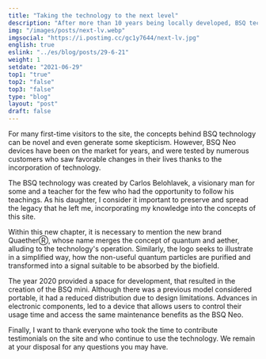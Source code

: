 ```yaml
---
title: "Taking the technology to the next level"
description: "After more than 10 years being locally developed, BSQ technology is taking the next step into the international market with a new brand and website."
img: "/images/posts/next-lv.webp"
imgsocial: "https://i.postimg.cc/gc1y7644/next-lv.jpg"
english: true
eslink: "../es/blog/posts/29-6-21"
weight: 1
setdate: "2021-06-29"
top1: "true"
top2: "false"
top3: "false"
type: "blog"
layout: "post"
draft: false
---
```


For many first-time visitors to the site, the concepts behind BSQ technology can be novel and even generate some skepticism. However, BSQ Neo devices have been on the market for years, and were tested by numerous customers who saw favorable changes in their lives thanks to the incorporation of technology.

The BSQ technology was created by Carlos Belohlavek, a visionary man for some and a teacher for the few who had the opportunity to follow his teachings. As his daughter, I consider it important to preserve and spread the legacy that he left me, incorporating my knowledge into the concepts of this site.

Within this new chapter, it is necessary to mention the new brand QuaetherⓇ, whose name merges the concept of quantum and aether, alluding to the technology's operation. Similarly, the logo seeks to illustrate in a simplified way, how the non-useful quantum particles are purified and transformed into a signal suitable to be absorbed by the biofield.

The year 2020 provided a space for development, that resulted in the creation of the BSQ mini. Although there was a previous model considered portable, it had a reduced distribution due to design limitations. Advances in electronic components, led to a device that allows users to control their usage time and access the same maintenance benefits as the BSQ Neo.

Finally, I want to thank everyone who took the time to contribute testimonials on the site and who continue to use the technology. We remain at your disposal for any questions you may have.
